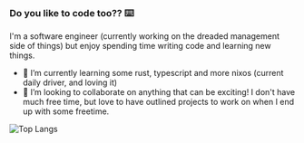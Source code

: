 ### Do you like to code too?? ⌨️

I'm a software engineer (currently working on the dreaded management side of things) but enjoy spending time writing code and learning new things.

- 🌱 I’m currently learning some rust, typescript and more nixos (current daily driver, and loving it)
- 👯 I’m looking to collaborate on anything that can be exciting!  I don't have much free time, but love to have outlined projects to work on when I end up with some freetime.

![Top Langs](https://github-readme-stats.vercel.app/api/top-langs/?username=mikekwright&hide_progress=true&hide=Jupyter%20Notebook,html)

<!--
**mikekwright/mikekwright** is a ✨ _special_ ✨ repository because its `README.md` (this file) appears on your GitHub profile.

Stats from: https://github.com/anuraghazra/github-readme-stats

Here are some ideas to get you started:

- 🔭 I’m currently working on ...
- 🌱 I’m currently learning ...
- 👯 I’m looking to collaborate on ...
- 🤔 I’m looking for help with ...
- 💬 Ask me about ...
- 📫 How to reach me: ...
- 😄 Pronouns: ...
- ⚡ Fun fact: ...
-->
